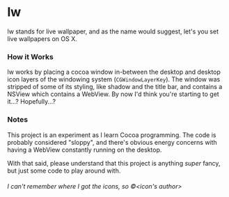 # lw
lw stands for live wallpaper, and as the name would suggest, let's you set live wallpapers on OS X.

### How it Works
lw works by placing a cocoa window in-between the desktop and desktop icon layers of the windowing system (`CGWindowLayerKey`). 
The window was stripped of some of its styling, like shadow and the title bar, and contains a NSView which contains a WebView. By now
I'd think you're starting to get it...? Hopefully...?

### Notes
This project is an experiment as I learn Cocoa programming. The code is probably considered "sloppy", and there's 
obvious energy concerns with having a WebView constantly running on the desktop. 

With that said, please understand that this project is anything *super* fancy, but just some code to play around with.

###### I can't remember where I got the icons, so &copy;<icon's author>